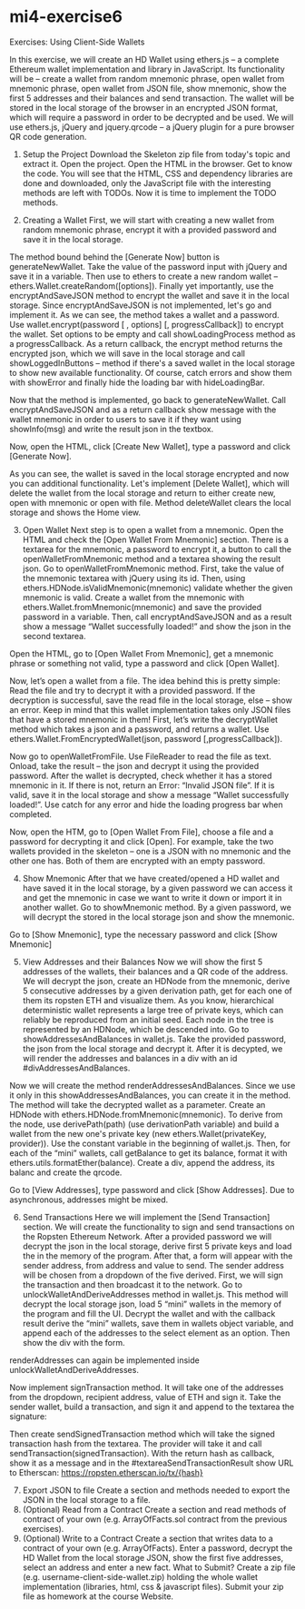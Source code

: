 # mi4-exercise6
Exercises: Using Client-Side Wallets

In this exercise, we will create an HD Wallet using ethers.js – a complete Ethereum wallet implementation and library in JavaScript. Its functionality will be – create a wallet from random mnemonic phrase, open wallet from mnemonic phrase, open wallet from JSON file, show mnemonic, show the first 5 addresses and their balances and send transaction. The wallet will be stored in the local storage of the browser in an encrypted JSON format, which will require a password in order to be decrypted and be used. We will use ethers.js, jQuery and jquery.qrcode – a jQuery plugin for a pure browser QR code generation.
 
1.	Setup the Project
Download the Skeleton zip file from today's topic and extract it. Open the project. Open the HTML in the browser. Get to know the code.
You will see that the HTML, CSS and dependency libraries are done and downloaded, only the JavaScript file with the interesting methods are left with TODOs. Now it is time to implement the TODO methods.
 










2.	Creating a Wallet
First, we will start with creating a new wallet from random mnemonic phrase, encrypt it with a provided password and save it in the local storage.
 
The method bound behind the [Generate Now] button is generateNewWallet. Take the value of the password input with jQuery and save it in a variable. Then use to ethers to create a new random wallet – ethers.Wallet.createRandom([options]). Finally yet importantly, use the encryptAndSaveJSON method to encrypt the wallet and save it in the local storage. 
Since encryptAndSaveJSON is not implemented, let's go and implement it. As we can see, the method takes a wallet and a password. Use wallet.encrypt(password [ , options] [, progressCallback]) to encrypt the wallet. Set options to be empty and call showLoadingProcess method as a progressCallback. As a return callback, the encrypt method returns the encrypted json, which we will save in the local storage and call showLoggedInButtons – method if there's a saved wallet in the local storage to show new available functionality. Of course, catch errors and show them with showError and finally hide the loading bar with hideLoadingBar.
 
Now that the method is implemented, go back to generateNewWallet. Call encryptAndSaveJSON and as a return callback show message with the wallet mnemonic in order to users to save it if they want using showInfo(msg) and write the result json in the textbox.
 
Now, open the HTML, click [Create New Wallet], type a password and click [Generate Now].
 
 
As you can see, the wallet is saved in the local storage encrypted and now you can additional functionality. Let's implement [Delete Wallet], which will delete the wallet from the local storage and return to either create new, open with mnemonic or open with file. Method deleteWallet clears the local storage and shows the Home view.
 
3.	Open Wallet
Next step is to open a wallet from a mnemonic. Open the HTML and check the [Open Wallet From Mnemonic] section. There is a textarea for the mnemonic, a password to encrypt it, a button to call the openWalletFromMnemonic method and a textarea showing the result json. Go to openWalletFromMnemonic method. First, take the value of the mnemonic textarea with jQuery using its id. Then, using ethers.HDNode.isValidMnemonic(mnemonic) validate whether the given mnemonic is valid. Create a wallet from the mnemonic with ethers.Wallet.fromMnemonic(mnemonic) and save the provided password in a variable. Then, call encryptAndSaveJSON and as a result show a message “Wallet successfully loaded!” and show the json in the second textarea.
 
Open the HTML, go to [Open Wallet From Mnemonic], get a mnemonic phrase or something not valid, type a password and click [Open Wallet]. 
 
 
Now, let’s open a wallet from a file. The idea behind this is pretty simple: Read the file and try to decrypt it with a provided password. If the decryption is successful, save the read file in the local storage, else – show an error.
Keep in mind that this wallet implementation takes only JSON files that have a stored mnemonic in them!
First, let’s write the decryptWallet method which takes a json and a password, and returns a wallet. Use ethers.Wallet.FromEncryptedWallet(json, password [,progressCallback]).
 
Now go to openWalletFromFile. Use FileReader to read the file as text. Onload, take the result – the json and decrypt it using the provided password. After the wallet is decrypted, check whether it has a stored mnemonic in it. If there is not, return an Error: “Invalid JSON file”. If it is valid, save it in the local storage and show a message “Wallet successfully loaded!”. Use catch for any error and hide the loading progress bar when completed.
 
Now, open the HTM, go to [Open Wallet From File], choose a file and a password for decrypting it and click [Open].
For example, take the two wallets provided in the skeleton – one is a JSON with no mnemonic and the other one has. Both of them are encrypted with an empty password.
 
 
4.	Show Mnemonic
After that we have created/opened a HD wallet and have saved it in the local storage, by a given password we can access it and get the mnemonic in case we want to write it down or import it in another wallet. Go to showMnemonic method. By a given password, we will decrypt the stored in the local storage json and show the mnemonic.
 
Go to [Show Mnemonic], type the necessary password and click [Show Mnemonic]
 
5.	View Addresses and their Balances
Now we will show the first 5 addresses of the wallets, their balances and a QR code of the address. We will decrypt the json, create an HDNode from the mnemonic, derive 5 consecutive addresses by a given derivation path, get for each one of them its ropsten ETH and visualize them. As you know, hierarchical deterministic wallet represents a large tree of private keys, which can reliably be reproduced from an initial seed. Each node in the tree is represented by an HDNode, which be descended into.
Go to showAddressesAndBalances in wallet.js. Take the provided password, the json from the local storage and decrypt it. After it is decypted, we will render the addresses and balances in a div with an id #divAddressesAndBalances. 
 
Now we will create the method renderAddressesAndBalances. Since we use it only in this showAddressesAndBalances, you can create it in the method. The method will take the decrypted wallet as a parameter. Create an HDNode with ethers.HDNode.fromMnemonic(mnemonic). To derive from the node, use derivePath(path) (use derivationPath variable) and build a wallet from the new one's private key (new ethers.Wallet(privateKey, provider)). Use the constant variable in the beginning of wallet.js. Then, for each of the “mini” wallets, call getBalance to get its balance, format it with ethers.utils.formatEther(balance). Create a div, append the address, its balanc and create the qrcode.
 
Go to [View Addresses], type password and click [Show Addresses]. Due to asynchronous, addresses might be mixed.
 
6.	Send Transactions
Here we will implement the [Send Transaction] section. We will create the functionality to sign and send transactions on the Ropsten Ethereum Network. After a provided password we will decrypt the json in the local storage, derive first 5 private keys and load the in the memory of the program. After that, a form will appear with the sender address, from address and value to send. The sender address will be chosen from a dropdown of the five derived. First, we will sign the transaction and then broadcast it to the network.
Go to unlockWalletAndDeriveAddresses method in wallet.js. This method will decrypt the local storage json, load 5 “mini” wallets in the memory of the program and fill the UI. Decrypt the wallet and with the callback result derive the “mini” wallets, save them in wallets object variable, and append each of the addresses to the select element as an option. Then show the div with the form.
 
renderAddresses can again be implemented inside unlockWalletAndDeriveAddresses.
 
 
Now implement signTransaction method. It will take one of the addresses from the dropdown, recipient address, value of ETH and sign it. Take the sender wallet, build a transaction, and sign it and append to the textarea the signature:
 
 
Then create sendSignedTransaction method which will take the signed transaction hash from the textarea. The provider will take it and call sendTransaction(signedTransaction). With the return hash as callback, show it as a message and in the #textareaSendTransactionResult show URL to Etherscan:
https://ropsten.etherscan.io/tx/{hash}
 
 
 
7.	Export JSON to file
Create a section and methods needed to export the JSON in the local storage to a file.
8.	(Optional) Read from a Contract
Create a section and read methods of contract of your own (e.g. ArrayOfFacts.sol contract from the previous exercises).
9.	(Optional) Write to a Contract
Create a section that writes data to a contract of your own (e.g. ArrayOfFacts). Enter a password, decrypt the HD Wallet from the local storage JSON, show the first five addresses, select an address and enter a new fact.
What to Submit?
Create a zip file (e.g. username-client-side-wallet.zip) holding the whole wallet implementation (libraries, html, css & javascript files).
Submit your zip file as homework at the course Website.

